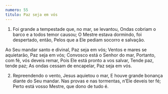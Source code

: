 ```yaml
---
numero: 55
titulo: Paz seja em vós
---
```

1. Foi grande a tempestade que, no mar, se levantou,
Ondas cobriam o barco e a todos temor causou;
O Mestre estava dormindo, foi despertado, então,
Pelos que a Ele pediam socorro e salvação.

Ao Seu mandar santo e divinal,
Paz seja em vós;
Ventos e mares se aquietarão,
Paz seja em vós;
Convosco está o Senhor do mar,
Portanto, com fé, vós deveis remar,
Pois Ele está pronto a vos salvar,
Tende paz, tende paz;
As ondas cessam de encapelar,
Paz seja em vós.

2. Repreendendo o vento, Jesus aquietou o mar,
E houve grande bonança diante do Seu mandar.
Nas provas e nas tormentas, n’Ele deveis ter fé;
Perto está vosso Mestre, que dono de tudo é.
